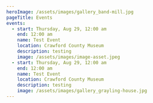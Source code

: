 ```yaml
---
heroImage: /assets/images/gallery_band-mill.jpg
pageTitle: Events
events:
  - start: Thursday, Aug 29, 12:00 am
    end: 12:00 am
    name: Test Event
    location: Crawford County Museum
    description: testing
    image: /assets/images/image-asset.jpeg
  - start: Thursday, Aug 29, 12:00 am
    end: 12:00 am
    name: Test Event
    location: Crawford County Museum
    description: testing
    image: /assets/images/gallery_grayling-house.jpg
---
```

